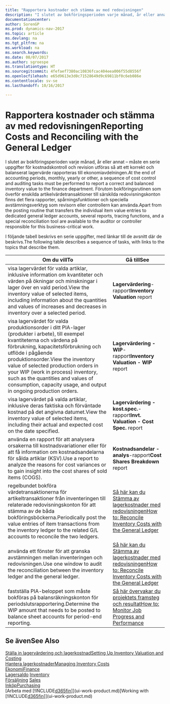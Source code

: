 ```yaml
---
title: "Rapportera kostnader och stämma av med redovisningen"
description: "I slutet av bokföringsperioden varje månad, år eller annat – måste en serie uppgifter för kostnadskontroll och revision utföras så att ett korrekt och balanserat lagervärde rapporteras till ekonomiavdelningen. Förutom bokföringsrutinen som överför enskilda artikelvärdetransaktioner till särskilda redovisningskonton finns det flera rapporter, spårningsfunktioner och speciella avstämningsverktyg som revisorn eller controllern kan använda."
documentationcenter: 
author: SorenGP
ms.prod: dynamics-nav-2017
ms.topic: article
ms.devlang: na
ms.tgt_pltfrm: na
ms.workload: na
ms.search.keywords: 
ms.date: 08/07/2017
ms.author: sgroespe
ms.translationtype: HT
ms.sourcegitcommit: 4fefaef7380ac10836fcac404eea006f55d8556f
ms.openlocfilehash: e65d9613e3d0c71528649d9c69811bf0c6eb086e
ms.contentlocale: sv-se
ms.lasthandoff: 10/16/2017

---
```

# <a name="reporting-costs-and-reconciling-with-the-general-ledger"></a><span data-ttu-id="7752d-104">Rapportera kostnader och stämma av med redovisningen</span><span class="sxs-lookup"><span data-stu-id="7752d-104">Reporting Costs and Reconciling with the General Ledger</span></span>
<span data-ttu-id="7752d-105">I slutet av bokföringsperioden varje månad, år eller annat – måste en serie uppgifter för kostnadskontroll och revision utföras så att ett korrekt och balanserat lagervärde rapporteras till ekonomiavdelningen.</span><span class="sxs-lookup"><span data-stu-id="7752d-105">At the end of accounting periods, monthly, yearly or other, a sequence of cost control and auditing tasks must be performed to report a correct and balanced inventory value to the finance department.</span></span> <span data-ttu-id="7752d-106">Förutom bokföringsrutinen som överför enskilda artikelvärdetransaktioner till särskilda redovisningskonton finns det flera rapporter, spårningsfunktioner och speciella avstämningsverktyg som revisorn eller controllern kan använda.</span><span class="sxs-lookup"><span data-stu-id="7752d-106">Apart from the posting routine that transfers the individual item value entries to dedicated general ledger accounts, several reports, tracing functions, and a special reconciliation tool are available to the auditor or controller responsible for this business-critical work.</span></span>  

 <span data-ttu-id="7752d-107">I följande tabell beskrivs en serie uppgifter, med länkar till de avsnitt där de beskrivs.</span><span class="sxs-lookup"><span data-stu-id="7752d-107">The following table describes a sequence of tasks, with links to the topics that describe them.</span></span>   

|<span data-ttu-id="7752d-108">**Om du vill**</span><span class="sxs-lookup"><span data-stu-id="7752d-108">**To**</span></span>|<span data-ttu-id="7752d-109">**Gå till**</span><span class="sxs-lookup"><span data-stu-id="7752d-109">**See**</span></span>|  
|------------|-------------|  
|<span data-ttu-id="7752d-110">visa lagervärdet för valda artiklar, inklusive information om kvantiteter och värden på ökningar och minskningar i lager över en vald period.</span><span class="sxs-lookup"><span data-stu-id="7752d-110">View the inventory value of selected items, including information about the quantities and values of increases and decreases in inventory over a selected period.</span></span>|<span data-ttu-id="7752d-111">**Lagervärdering**-rapport</span><span class="sxs-lookup"><span data-stu-id="7752d-111">**Inventory Valuation** report</span></span>|  
|<span data-ttu-id="7752d-112">visa lagervärdet för valda produktionsorder i ditt PIA-lager (produkter i arbete), till exempel kvantiteterna och värdena på förbrukning, kapacitetsförbrukning och utflöde i pågående produktionsorder.</span><span class="sxs-lookup"><span data-stu-id="7752d-112">View the inventory value of selected production orders in your WIP (work in process) inventory, such as the quantities and values of consumption, capacity usage, and output in ongoing production orders.</span></span>|<span data-ttu-id="7752d-113">**Lagervärdering - WIP**-rapport</span><span class="sxs-lookup"><span data-stu-id="7752d-113">**Inventory Valuation - WIP** report</span></span>|  
|<span data-ttu-id="7752d-114">visa lagervärdet på valda artiklar, inklusive deras faktiska och förväntade kostnad på det angivna datumet.</span><span class="sxs-lookup"><span data-stu-id="7752d-114">View the inventory value of selected items, including their actual and expected cost on the date specified.</span></span>|<span data-ttu-id="7752d-115">**Lagervärdering - kost.spec.**-rapport</span><span class="sxs-lookup"><span data-stu-id="7752d-115">**Invt. Valuation - Cost Spec.** report</span></span>|  
|<span data-ttu-id="7752d-116">använda en rapport för att analysera orsakerna till kostnadsvariationer eller för att få information om kostnadsandelarna för sålda artiklar (KSV).</span><span class="sxs-lookup"><span data-stu-id="7752d-116">Use a report to analyze the reasons for cost variances or to gain insight into the cost shares of sold items (COGS).</span></span>|<span data-ttu-id="7752d-117">**Kostnadsandelar - analys**-rapport</span><span class="sxs-lookup"><span data-stu-id="7752d-117">**Cost Shares Breakdown** report</span></span>|  
|<span data-ttu-id="7752d-118">regelbundet bokföra värdetransaktionerna för artikeltransaktioner från inventeringen till relaterade redovisningskonton för att stämma av de båda bokföringsböckerna.</span><span class="sxs-lookup"><span data-stu-id="7752d-118">Periodically post the value entries of item transactions from the inventory ledger to the related G/L accounts to reconcile the two ledgers.</span></span>|[<span data-ttu-id="7752d-119">Så här kan du Stämma av lagerkostnader med redovisningen</span><span class="sxs-lookup"><span data-stu-id="7752d-119">How to: Reconcile Inventory Costs with the General Ledger</span></span>](finance-how-to-post-inventory-costs-to-the-general-ledger.md)|  
|<span data-ttu-id="7752d-120">använda ett fönster för att granska avstämningen mellan inventeringen och redovisningen.</span><span class="sxs-lookup"><span data-stu-id="7752d-120">Use one window to audit the reconciliation between the inventory ledger and the general ledger.</span></span>|[<span data-ttu-id="7752d-121">Så här kan du Stämma av lagerkostnader med redovisningen</span><span class="sxs-lookup"><span data-stu-id="7752d-121">How to: Reconcile Inventory Costs with the General Ledger</span></span>](finance-how-to-post-inventory-costs-to-the-general-ledger.md)|  
|<span data-ttu-id="7752d-122">fastställa PIA-beloppet som måste bokföras på balansräkningskonton för periodslutsrapportering.</span><span class="sxs-lookup"><span data-stu-id="7752d-122">Determine the WIP amount that needs to be posted to balance sheet accounts for period-end reporting.</span></span>|[<span data-ttu-id="7752d-123">Så här övervakar du projektets framsteg och resultat</span><span class="sxs-lookup"><span data-stu-id="7752d-123">How to: Monitor Job Progress and Performance</span></span>](projects-how-monitor-progress-performance.md)|

## <a name="see-also"></a><span data-ttu-id="7752d-124">Se även</span><span class="sxs-lookup"><span data-stu-id="7752d-124">See Also</span></span>  
[<span data-ttu-id="7752d-125">Ställa in lagervärdering och lagerkostnad</span><span class="sxs-lookup"><span data-stu-id="7752d-125">Setting Up Inventory Valuation and Costing</span></span>](finance-set-up-inventory-valuation-and-costing.md)  
[<span data-ttu-id="7752d-126">Hantera lagerkostnader</span><span class="sxs-lookup"><span data-stu-id="7752d-126">Managing Inventory Costs</span></span>](finance-manage-inventory-costs.md)  
[<span data-ttu-id="7752d-127">Ekonomi</span><span class="sxs-lookup"><span data-stu-id="7752d-127">Finance</span></span>](finance.md)  
<span data-ttu-id="7752d-128">[Lagersaldo](inventory-manage-inventory.md) </span><span class="sxs-lookup"><span data-stu-id="7752d-128">[Inventory](inventory-manage-inventory.md) </span></span>  
<span data-ttu-id="7752d-129">[Försäljning](sales-manage-sales.md) </span><span class="sxs-lookup"><span data-stu-id="7752d-129">[Sales](sales-manage-sales.md) </span></span>  
[<span data-ttu-id="7752d-130">Inköp</span><span class="sxs-lookup"><span data-stu-id="7752d-130">Purchasing</span></span>](purchasing-manage-purchasing.md)  
<span data-ttu-id="7752d-131">[Arbeta med [!INCLUDE[d365fin](includes/d365fin_md.md)]](ui-work-product.md)</span><span class="sxs-lookup"><span data-stu-id="7752d-131">[Working with [!INCLUDE[d365fin](includes/d365fin_md.md)]](ui-work-product.md)</span></span>

